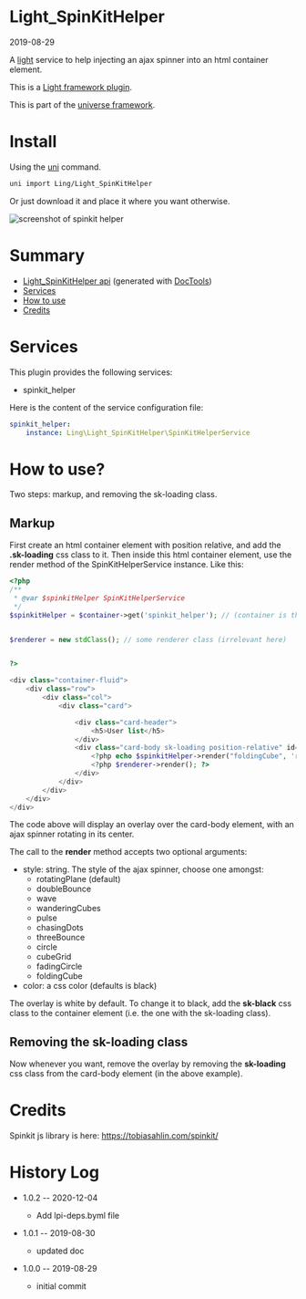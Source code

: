 Light_SpinKitHelper
===========
2019-08-29



A [light](https://github.com/lingtalfi/Light) service to help injecting an ajax spinner into an html container element.


This is a [Light framework plugin](https://github.com/lingtalfi/Light/blob/master/doc/pages/plugin.md).

This is part of the [universe framework](https://github.com/karayabin/universe-snapshot).



Install
==========
Using the [uni](https://github.com/lingtalfi/universe-naive-importer) command.
```bash
uni import Ling/Light_SpinKitHelper
```

Or just download it and place it where you want otherwise.



![screenshot of spinkit helper](https://lingtalfi.com/img/universe/Light_SpinKitHelper/spinkit-helper.png)


Summary
===========
- [Light_SpinKitHelper api](https://github.com/lingtalfi/Light_SpinKitHelper/blob/master/doc/api/Ling/Light_SpinKitHelper.md) (generated with [DocTools](https://github.com/lingtalfi/DocTools))
- [Services](#services)
- [How to use](#how-to-use)
- [Credits](#credits)




Services
=========


This plugin provides the following services:

- spinkit_helper




Here is the content of the service configuration file:

```yaml
spinkit_helper:
    instance: Ling\Light_SpinKitHelper\SpinKitHelperService

```


How to use?
=========


Two steps: markup, and removing the sk-loading class.


Markup
--------

First create an html container element with position relative, and add the **.sk-loading** css class to it.
Then inside this html container element, use the render method of the SpinKitHelperService instance.
Like this:

 
```php
<?php
/**
 * @var $spinkitHelper SpinKitHelperService
 */
$spinkitHelper = $container->get('spinkit_helper'); // (container is the light service container)


$renderer = new stdClass(); // some renderer class (irrelevant here)


?>

<div class="container-fluid">
    <div class="row">
        <div class="col">
            <div class="card">

                <div class="card-header">
                    <h5>User list</h5>
                </div>
                <div class="card-body sk-loading position-relative" id="my-realist">
                    <?php echo $spinkitHelper->render("foldingCube", 'red'); ?>
                    <?php $renderer->render(); ?>
                </div>
            </div>
        </div>
    </div>
</div>

```

The code above will display an overlay over the card-body element, with an ajax spinner rotating in its center.


The call to the **render** method accepts two optional arguments:

- style: string. The style of the ajax spinner, choose one amongst:
    - rotatingPlane (default)
    - doubleBounce
    - wave
    - wanderingCubes
    - pulse
    - chasingDots
    - threeBounce
    - circle
    - cubeGrid
    - fadingCircle
    - foldingCube    
- color: a css color (defaults is black)



The overlay is white by default.
To change it to black, add the **sk-black** css class to the container element (i.e. the one with the sk-loading class).


Removing the sk-loading class
--------

Now whenever you want, remove the overlay by removing the **sk-loading** css class from the card-body element (in the above example).



Credits
========

Spinkit js library is here: https://tobiasahlin.com/spinkit/





History Log
=============

- 1.0.2 -- 2020-12-04

    - Add lpi-deps.byml file

- 1.0.1 -- 2019-08-30

    - updated doc
    
- 1.0.0 -- 2019-08-29

    - initial commit